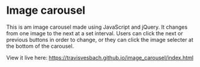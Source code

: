 # Image carousel

This is am image carousel made using JavaScript and jQuery.  It changes from one image to the next at a set interval.  Users can click the next or previous buttons in order to change, or they can click the image selecter at the bottom of the carousel. 

View it live here: https://travisvesbach.github.io/image_carousel/index.html